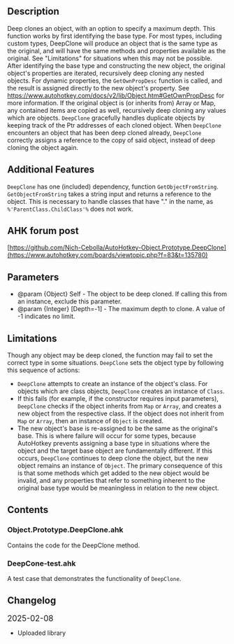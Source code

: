 ## Description
Deep clones an object, with an option to specify a maximum depth.
This function works by first identifying the base type. For most types, including custom types, DeepClone will produce an object that is the same type as the original, and will have the same methods and properties available as the original. See "Limitations" for situations when this may not be possible.
After identifying the base type and constructing the new object, the original object's properties are iterated, recursively deep cloning any nested objects. For dynamic properties, the `GetOwnPropDesc` function is called, and the result is assigned directly to the new object's property. See https://www.autohotkey.com/docs/v2/lib/Object.htm#GetOwnPropDesc for more information.
If the original object is (or inherits from) Array or Map, any contained items are copied as well, recursively deep cloning any values which are objects.
`DeepClone` gracefully handles duplicate objects by keeping track of the Ptr addresses of each cloned object. When `DeepClone` encounters an object that has been deep cloned already, `DeepClone` correctly assigns a reference to the copy of said object, instead of deep cloning the object again.

## Additional Features
`DeepClone` has one (included) dependency, function `GetObjectFromString`. `GetObjectFromString` takes a string input and returns a reference to the object. This is necessary to handle classes that have "." in the name, as `%'ParentClass.ChildClass'%` does not work.

## AHK forum post
[https://github.com/Nich-Cebolla/AutoHotkey-Object.Prototype.DeepClone](https://www.autohotkey.com/boards/viewtopic.php?f=83&t=135780)

## Parameters
- @param {Object} Self - The object to be deep cloned. If calling this from an instance, exclude this parameter.
- @param {Integer} [Depth=-1]  - The maximum depth to clone. A value of -1 indicates no limit.

## Limitations
Though any object may be deep cloned, the function may fail to set the correct type in some situations. `DeepClone` sets the object type by following this sequence of actions:
- `DeepClone` attempts to create an instance of the object's class. For objects which are class objects, `DeepClone` creates an instance of `Class`.
- If this fails (for example, if the constructor requires input parameters), `DeepClone` checks if the object inherits from `Map` or `Array`, and creates a new object from the respective class. If the object does not inherit from `Map` or `Array`, then an instance of `Object` is created.
- The new object's base is re-assigned to be the same as the original's base. This is where failure will occur for some types, because AutoHotkey prevents assigning a base type in situations where the object and the target base object are fundamentally different. If this occurs, `DeepClone` continues to deep clone the object, but the new object remains an instance of `Object`. The primary consequence of this is that some methods which get added to the new object would be invalid, and any properties that refer to something inherent to the original base type would be meaningless in relation to the new object.

## Contents

### Object.Prototype.DeepClone.ahk
Contains the code for the DeepClone method.

### DeepCone-test.ahk
A test case that demonstrates the functionality of `DeepClone`.

## Changelog
<span style="font-size:18;">2025-02-08
- Uploaded library
